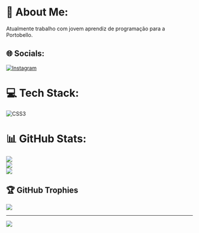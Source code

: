 # 💫 About Me:
Atualmente trabalho com jovem aprendiz de programação para a Portobello.<br>


## 🌐 Socials:
[![Instagram](https://img.shields.io/badge/Instagram-%23E4405F.svg?logo=Instagram&logoColor=white)](https://instagram.com/Pedro._.rochah) 

# 💻 Tech Stack:
![CSS3](https://img.shields.io/badge/css3-%231572B6.svg?style=plastic&logo=css3&logoColor=white)
# 📊 GitHub Stats:
![](https://github-readme-stats.vercel.app/api?username=pedrim-hc&theme=slateorange&hide_border=true&include_all_commits=true&count_private=true)<br/>
![](https://github-readme-streak-stats.herokuapp.com/?user=pedrim-hc&theme=slateorange&hide_border=true)<br/>
![](https://github-readme-stats.vercel.app/api/top-langs/?username=pedrim-hc&theme=slateorange&hide_border=true&include_all_commits=true&count_private=true&layout=compact)

## 🏆 GitHub Trophies
![](https://github-profile-trophy.vercel.app/?username=pedrim-hc&theme=radical&no-frame=false&no-bg=true&margin-w=4)

---
[![](https://visitcount.itsvg.in/api?id=pedrim-hc&icon=3&color=12)](https://visitcount.itsvg.in)

<!-- Proudly created with GPRM ( https://gprm.itsvg.in ) -->
